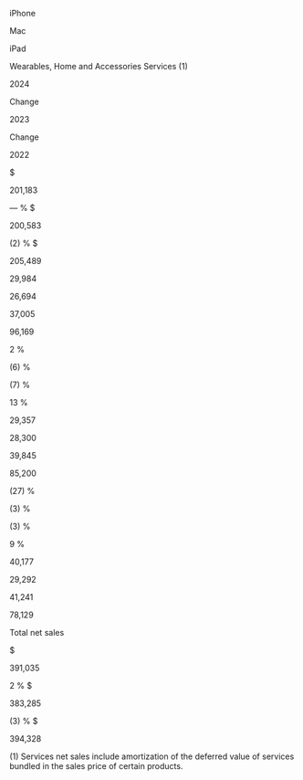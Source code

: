 iPhone

Mac

iPad

Wearables, Home and Accessories
Services (1)

2024

Change

2023

Change

2022

$

201,183

 — % $

200,583

 (2) % $

205,489

29,984

26,694

37,005

96,169

 2 %

 (6) %

 (7) %

 13 %

29,357

28,300

39,845

85,200

 (27) %

 (3) %

 (3) %

 9 %

40,177

29,292

41,241

78,129

Total net sales

$

391,035

 2 % $

383,285

 (3) % $

394,328

(1) Services net sales include amortization of the deferred value of services bundled in the sales price of certain products.